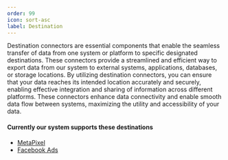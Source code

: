 ```yaml
---
order: 99
icon: sort-asc
label: Destination
---
```


Destination connectors are essential components that enable the seamless transfer of data from one system or platform to specific designated destinations. These connectors provide a streamlined and efficient way to export data from our system to external systems, applications, databases, or storage locations. By utilizing destination connectors, you can ensure that your data reaches its intended location accurately and securely, enabling effective integration and sharing of information across different platforms. These connectors enhance data connectivity and enable smooth data flow between systems, maximizing the utility and accessibility of your data.

#### Currently our system supports these destinations

- [MetaPixel](MetaPixel.md)
- [Facebook Ads](FacebookAds.md)
